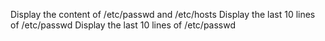 Display the content of /etc/passwd and /etc/hosts
Display the last 10 lines of /etc/passwd
Display the last 10 lines of /etc/passwd
